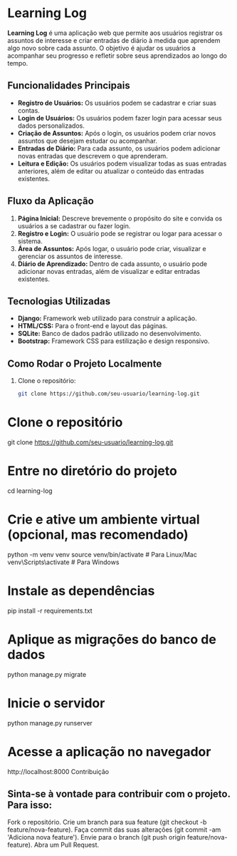 # Learning Log

**Learning Log** é uma aplicação web que permite aos usuários registrar os assuntos de interesse e criar entradas de diário à medida que aprendem algo novo sobre cada assunto. O objetivo é ajudar os usuários a acompanhar seu progresso e refletir sobre seus aprendizados ao longo do tempo.

## Funcionalidades Principais

- **Registro de Usuários:** Os usuários podem se cadastrar e criar suas contas.
- **Login de Usuários:** Os usuários podem fazer login para acessar seus dados personalizados.
- **Criação de Assuntos:** Após o login, os usuários podem criar novos assuntos que desejam estudar ou acompanhar.
- **Entradas de Diário:** Para cada assunto, os usuários podem adicionar novas entradas que descrevem o que aprenderam.
- **Leitura e Edição:** Os usuários podem visualizar todas as suas entradas anteriores, além de editar ou atualizar o conteúdo das entradas existentes.

## Fluxo da Aplicação

1. **Página Inicial:** Descreve brevemente o propósito do site e convida os usuários a se cadastrar ou fazer login.
2. **Registro e Login:** O usuário pode se registrar ou logar para acessar o sistema.
3. **Área de Assuntos:** Após logar, o usuário pode criar, visualizar e gerenciar os assuntos de interesse.
4. **Diário de Aprendizado:** Dentro de cada assunto, o usuário pode adicionar novas entradas, além de visualizar e editar entradas existentes.

## Tecnologias Utilizadas

- **Django:** Framework web utilizado para construir a aplicação.
- **HTML/CSS:** Para o front-end e layout das páginas.
- **SQLite:** Banco de dados padrão utilizado no desenvolvimento.
- **Bootstrap:** Framework CSS para estilização e design responsivo.

## Como Rodar o Projeto Localmente

1. Clone o repositório:
   ```bash
   git clone https://github.com/seu-usuario/learning-log.git
# Clone o repositório
git clone https://github.com/seu-usuario/learning-log.git

# Entre no diretório do projeto
cd learning-log

# Crie e ative um ambiente virtual (opcional, mas recomendado)
python -m venv venv
source venv/bin/activate  # Para Linux/Mac
venv\Scripts\activate  # Para Windows

# Instale as dependências
pip install -r requirements.txt

# Aplique as migrações do banco de dados
python manage.py migrate

# Inicie o servidor
python manage.py runserver

# Acesse a aplicação no navegador
http://localhost:8000
Contribuição

## Sinta-se à vontade para contribuir com o projeto. Para isso:

Fork o repositório.
Crie um branch para sua feature (git checkout -b feature/nova-feature).
Faça commit das suas alterações (git commit -am 'Adiciona nova feature').
Envie para o branch (git push origin feature/nova-feature).
Abra um Pull Request.
